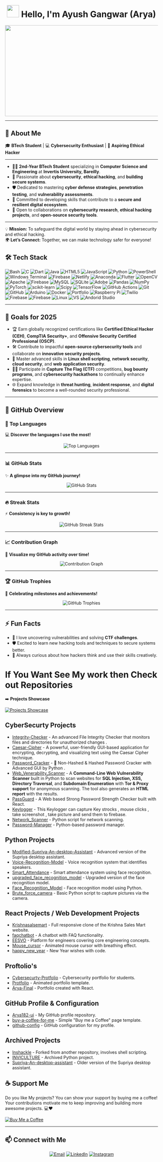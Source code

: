 
# <h1 align="center"><img src="https://media.giphy.com/media/hvRJCLFzcasrR4ia7z/giphy.gif" width="40"> Hello, I'm **Ayush Gangwar (Arya)**</h1>  
  

 <p align="center"><img src="https://media.giphy.com/media/L1R1tvI9svkIWwpVYr/giphy.gif" width="600" height="300"  /></p>


---

## 🌟 **About Me**  

🎓 **BTech Student** | 💻 **Cybersecurity Enthusiast** | 🔐 **Aspiring Ethical Hacker**  

---  

- 👨‍🎓 **2nd-Year BTech Student** specializing in **Computer Science and Engineering** at **Invertis University, Bareilly**.  
- 🚀 Passionate about **cybersecurity**, **ethical hacking**, and **building secure systems**.  
- 🛡️ Dedicated to mastering **cyber defense strategies**, **penetration testing**, and **vulnerability assessments**.  
- 🌟 Committed to developing skills that contribute to a **secure and resilient digital ecosystem**.  
- 🤝 Open to collaborations on **cybersecurity research**, **ethical hacking projects**, and **open-source security tools**.  

---  

💡 **Mission:** To safeguard the digital world by staying ahead in cybersecurity and ethical hacking.  
🌍 **Let’s Connect:** Together, we can make technology safer for everyone!


## 🛠 **Tech Stack**

![Bash](https://img.shields.io/badge/Bash-4EAA25?style=plastic&logo=gnu-bash&logoColor=white) ![C](https://img.shields.io/badge/c-%2300599C.svg?style=plastic&logo=c&logoColor=white) ![Dart](https://img.shields.io/badge/dart-%230175C2.svg?style=plastic&logo=dart&logoColor=white) ![Java](https://img.shields.io/badge/java-%23ED8B00.svg?style=plastic&logo=openjdk&logoColor=white) ![HTML5](https://img.shields.io/badge/html5-%23E34F26.svg?style=plastic&logo=html5&logoColor=white) ![JavaScript](https://img.shields.io/badge/javascript-%23323330.svg?style=plastic&logo=javascript&logoColor=%23F7DF1E) ![Python](https://img.shields.io/badge/python-3670A0?style=plastic&logo=python&logoColor=ffdd54) ![PowerShell](https://img.shields.io/badge/PowerShell-%235391FE.svg?style=plastic&logo=powershell&logoColor=white) ![Windows Terminal](https://img.shields.io/badge/Windows%20Terminal-%234D4D4D.svg?style=plastic&logo=windows-terminal&logoColor=white) ![Firebase](https://img.shields.io/badge/firebase-%23039BE5.svg?style=plastic&logo=firebase) ![Netlify](https://img.shields.io/badge/netlify-%23000000.svg?style=plastic&logo=netlify&logoColor=#00C7B7) ![Anaconda](https://img.shields.io/badge/Anaconda-%2344A833.svg?style=plastic&logo=anaconda&logoColor=white) ![Flutter](https://img.shields.io/badge/Flutter-%2302569B.svg?style=plastic&logo=Flutter&logoColor=white) ![OpenCV](https://img.shields.io/badge/opencv-%23white.svg?style=plastic&logo=opencv&logoColor=white) ![Apache](https://img.shields.io/badge/apache-%23D42029.svg?style=plastic&logo=apache&logoColor=white) ![Firebase](https://img.shields.io/badge/firebase-a08021?style=plastic&logo=firebase&logoColor=ffcd34) ![MySQL](https://img.shields.io/badge/mysql-4479A1.svg?style=plastic&logo=mysql&logoColor=white) ![SQLite](https://img.shields.io/badge/sqlite-%2307405e.svg?style=plastic&logo=sqlite&logoColor=white) ![Adobe](https://img.shields.io/badge/adobe-%23FF0000.svg?style=plastic&logo=adobe&logoColor=white) ![Pandas](https://img.shields.io/badge/pandas-%23150458.svg?style=plastic&logo=pandas&logoColor=white) ![NumPy](https://img.shields.io/badge/numpy-%23013243.svg?style=plastic&logo=numpy&logoColor=white) ![PyTorch](https://img.shields.io/badge/PyTorch-%23EE4C2C.svg?style=plastic&logo=PyTorch&logoColor=white) ![scikit-learn](https://img.shields.io/badge/scikit--learn-%23F7931E.svg?style=plastic&logo=scikit-learn&logoColor=white) ![Scipy](https://img.shields.io/badge/SciPy-%230C55A5.svg?style=plastic&logo=scipy&logoColor=%white) ![TensorFlow](https://img.shields.io/badge/TensorFlow-%23FF6F00.svg?style=plastic&logo=TensorFlow&logoColor=white) ![GitHub Actions](https://img.shields.io/badge/github%20actions-%232671E5.svg?style=plastic&logo=githubactions&logoColor=white) ![Git](https://img.shields.io/badge/git-%23F05033.svg?style=plastic&logo=git&logoColor=white) ![GitHub](https://img.shields.io/badge/github-%23121011.svg?style=plastic&logo=github&logoColor=white) ![Arduino](https://img.shields.io/badge/-Arduino-00979D?style=plastic&logo=Arduino&logoColor=white) ![Docker](https://img.shields.io/badge/docker-%230db7ed.svg?style=plastic&logo=docker&logoColor=white) ![Portfolio](https://img.shields.io/badge/Portfolio-%23000000.svg?style=plastic&logo=firefox&logoColor=#FF7139) ![Raspberry Pi](https://img.shields.io/badge/-Raspberry_Pi-C51A4A?style=plastic&logo=Raspberry-Pi) ![Twilio](https://img.shields.io/badge/Twilio-F22F46?style=plastic&logo=Twilio&logoColor=white) ![Firebase](https://img.shields.io/badge/firebase-%23039BE5.svg?style=plastic&logo=firebase) ![Firebase](https://img.shields.io/badge/firebase-a08021?style=plastic&logo=firebase&logoColor=ffcd34) ![Linux](https://img.shields.io/badge/Linux-FCC624?style=plastic&logo=linux&logoColor=black) ![VS](https://img.shields.io/badge/Visual%20Studio%20Code-0078D4?style=plastic&logo=visual-studio-code&logoColor=white)
![Andorid Studio](https://img.shields.io/badge/Android%20Studio-3DDC84?style=plastic&logo=android-studio&logoColor=white)

---

## 🎯 **Goals for 2025**  

- 🏆 Earn globally recognized certifications like **Certified Ethical Hacker (CEH)**, **CompTIA Security+**, and **Offensive Security Certified Professional (OSCP)**.  
- 🛠️ Contribute to impactful **open-source cybersecurity tools** and collaborate on **innovative security projects**.  
- 📖 Master advanced skills in **Linux shell scripting**, **network security**, **cloud security**, and **web application security**.  
- 🕵️‍♂️ Participate in **Capture The Flag (CTF)** competitions, **bug bounty programs**, and **cybersecurity hackathons** to continually enhance expertise.  
- 🌐 Expand knowledge in **threat hunting**, **incident response**, and **digital forensics** to become a well-rounded security professional.  

---

## 🚀 **GitHub Overview**

### 🌟 **Top Languages**  
💻 **Discover the languages I use the most!**  
<p align="center">
  <img src="https://github-readme-stats.vercel.app/api/top-langs?username=Arya182-ui&show_icons=true&locale=en&layout=compact&theme=radical" alt="Top Languages" />
</p>

---

### 📊 **GitHub Stats**  
✨ **A glimpse into my GitHub journey!**  
<p align="center">
  <img src="https://github-readme-stats.vercel.app/api?username=Arya182-ui&show_icons=true&locale=en&theme=radical" alt="GitHub Stats" />
</p>

---

### 🔥 **Streak Stats**  
⚡ **Consistency is key to growth!**  
<p align="center">
  <img src="https://github-readme-streak-stats.herokuapp.com/?user=Arya182-ui&theme=radical&cachebuster=1" alt="GitHub Streak Stats" />
</p>

---

### 📈 **Contribution Graph**  
📌 **Visualize my GitHub activity over time!**  
<p align="center">
  <img src="https://github-readme-activity-graph.vercel.app/graph?username=Arya182-ui&theme=juicyfresh" alt="Contribution Graph" />
</p>

---

### 🏆 **GitHub Trophies**  
🏅 **Celebrating milestones and achievements!**  
<p align="center">
  <img src="https://github-profile-trophy.vercel.app/?username=Arya182-ui&theme=radical&margin-w=15&margin-h=15" alt="GitHub Trophies" />
</p>

---

## ⚡ **Fun Facts**  
- 🔎 I love uncovering vulnerabilities and solving **CTF challenges**.  
- 🛡️ Excited to learn new hacking tools and techniques to secure systems better.  
- 🤔 Always curious about how hackers think and use their skills creatively.


# If You Want See My work then Check out Repositories

➡️ **Projects Showcase**

[![Projects Showcase](https://img.shields.io/badge/Live%20Demo-Click%20Here-brightgreen?style=for-the-badge&logo=vercel)](https://projectsshowcase-lyart.vercel.app/)


## CyberSecurty Projects 
- [Integrity-Checker](https://github.com/Arya182-ui/Integrity-Checker) - An advanced File Integrity Checker that monitors files and directories for unauthorized changes .
- [Caesar-Cipher](https://github.com/Arya182-ui/Caesar-Ciphe) - A powerful, user-friendly GUI-based application for encrypting, decrypting, and visualizing text using the Caesar Cipher technique.
- [Password_Cracker](https://github.com/Arya182-ui/PAssword_Cracker) - 🔐 Non-Hashed & Hashed Password Cracker with Advanced GUI by Python .
- [Web_Venerability_Scanner](https://github.com/Arya182-ui/Web_Venerability_Scanner) - A **Command-Line Web Vulnerability Scanner** built in Python to scan websites for **SQL Injection, XSS, Directory Traversal**, and **Subdomain Enumeration** with **Tor & Proxy support** for anonymous scanning. The tool also generates an **HTML report** with the results.
- [PassGuard](https://github.com/Arya182-ui/PassGuard) - A Web based Strong Password Strength Checker built with React.
- [Keylogger](https://github.com/Arya182-ui/KEYLOGGER) - This Keylogger can capture Key strocks , mouse clicks , take screenshot , take picture and send them to firebase.
- [Network_Scanner](https://github.com/Arya182-ui/Network_Scanner) - Python script for network scanning.
- [Password-Manager](https://github.com/Arya182-ui/Password-Manager) - Python-based password manager.

## Python Projects
- [Modified-Supriya-An-desktop-Assistant](https://github.com/Arya182-ui/Modified-Supriya-An-desktop-Assistant) - Advanced version of the Supriya desktop assistant.
- [Voice-Recognition-Model](https://github.com/Arya182-ui/Voice-Recognition-Model) - Voice recognition system that identifies speakers.
- [Smart_Attendance](https://github.com/Arya182-ui/Smart_Attendance) - Smart attendance system using face recognition.
- [upgraded_face_recognition_model](https://github.com/Arya182-ui/upgraded_face_recognition_model) - Upgraded version of the face recognition model.
- [Face_Recognition_Model](https://github.com/Arya182-ui/Face_Recognition_Model) - Face recognition model using Python.
- [Brute_force_camera](https://github.com/Arya182-ui/Brute_force_camera) - Basic Python script to capture pictures via the camera.

  
## React Projects / Web Development Projects 
- [Krishnasalsemart](https://github.com/Arya182-ui/Krishnasalsemart) - Full responsive clone of the Krishna Sales Mart website.
- [faqchatbot](https://github.com/Arya182-ui/faqchatbot) - A chatbot with FAQ functionality.
- [EESVO](https://github.com/Arya182-ui/EESVO) - Platform for engineers covering core engineering concepts.
- [Mouse_cursor](https://github.com/Arya182-ui/Mouse_cursor) - Animated mouse cursor with breathing effect.
- [happy_new_year](https://github.com/Arya182-ui/happy_new_year) - New Year wishes with code.

## Proftolio's
- [Cybersecurty-Protfolio](https://github.com/Arya182-ui/Cybersecurty-Protfolio) - Cybersecurity portfolio for students.
- [Protfolio](https://github.com/Arya182-ui/Protfolio) - Animated portfolio template.
- [Arya-Final](https://github.com/Arya182-ui/Arya-Final) - Portfolio created with React.


## GitHub Profile & Configuration
- [Arya182-ui](https://github.com/Arya182-ui/Arya182-ui) - My GitHub profile repository.
- [buy-a-coffee-for-me](https://github.com/Arya182-ui/buy-a-coffee-for-me) - Simple "Buy me a Coffee" page template.
- [github-config](https://github.com/Arya182-ui/github-config) - GitHub configuration for my profile.

## Archived Projects
- [Inshackle](https://github.com/Arya182-ui/Inshackle) - Forked from another repository, involves shell scripting.
- [INVICULTURE](https://github.com/Arya182-ui/INVICULTURE) - Archived Python project.
- [Supriya-An-desktop-assistant](https://github.com/Arya182-ui/Supriya-An-desktop-assistant) - Older version of the Supriya desktop assistant.

## ☕ Support Me

Do you like My projects? You can show your support by buying me a coffee! Your contributions motivate me to keep improving and building more awesome projects. 💻❤  

[![Buy Me a Coffee](https://www.buymeacoffee.com/assets/img/custom_images/orange_img.png)](http://buymeacoffee.com/Arya182)

---

## 📫 **Connect with Me**  
<p align="center">
  <a href="mailto:arya119000@gmail.com"><img src="https://img.shields.io/badge/Email-D14836?style=for-the-badge&logo=gmail&logoColor=white" alt="Email" /></a>
  <a href="https://www.linkedin.com/in/ayush-gangwar-3b3526237/"><img src="https://img.shields.io/badge/LinkedIn-0077B5?style=for-the-badge&logo=linkedin&logoColor=white" alt="LinkedIn" /></a>
  <a href="https://www.instagram.com/i_am_arya119/profilecard/?igsh=cTN5YWxhdjMyaG52"><img src="https://img.shields.io/badge/Instagram-E4405F?style=for-the-badge&logo=instagram&logoColor=white" alt="Instagram" /></a>
</p>

